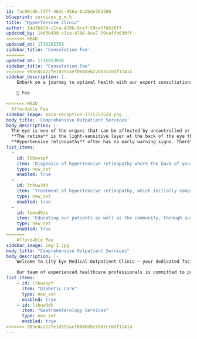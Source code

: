 ```yaml
---
id: fac90cdb-74ff-464c-956a-0cdbde382566
blueprint: services_g_m_h
title: "HyperTensive Clinic"
author: 14d3b439-c1ca-4786-8ce7-59caffb630ff
updated_by: 14d3b439-c1ca-4786-8ce7-59caffb630ff
<<<<<<< HEAD
updated_at: 1716202359
sidebar_title: 'Consulation Fee'
=======
updated_at: 1716913938
sidebar_title: "Consulation Fee"
>>>>>>> 903e4ca22fe1d351aef0040eb27b07cc0df11414
sidebar_description: |-
    Embark on a journey to optimal health with our expert consultations at a fee that makes quality care accessible to everyone👁️💡

    🌟 Fee

<<<<<<< HEAD
  Affordable Fee
sidebar_image: main-reception-1715752524.png
body_title: 'Comprehensive Outpatient Services'
body_description: |-
  The eye is one of the organs that can be affected by uncontrolled or undetected hypertension. Like high blood sugar, high blood pressure can cause major complications in your eyes, such as hypertensive retinopathy, which is the damage to the retina from high blood pressure.
  **The retina** is the light-sensitive layer at the back of the eye that enables you to see. It does this by converting light and images into signals that are sent to the brain. Damage to the retinal blood vessels can cause blurry vision or even blindness.
  **Hypertensive retinopathy** often has no early warning signs. Therefore, if you have hypertension, do not wait for symptoms, but instead undergo a comprehensive eye exam at least once a year. As the disease progresses, you may experience headaches, double or dim vision and sometimes sudden loss of vision.
list_items:
  -
    id: ltbuvxpf
    item: 'Diagnosis of hypertensive retinopathy where the back of your eye is examined to check for any signs of the condition.'
    type: new_set
    enabled: true
  -
    id: ltbuw3dh
    item: 'Treatment of hypertensive retinopathy, which initially comprises controlling the blood pressure; if there is bleeding at the back of the eye, laser treatment can be applied.'
    type: new_set
    enabled: true
  -
    id: lweud9is
    item: 'Educating our patients as well as the community, through our Outreach Program, on the preventive measures to keep their blood pressure in control, such as adopting a suitable diet, exercising regularly, limiting caffeine and alcoholic beverages, losing weight if overweight and taking blood pressure medications (where need be)—in addition to regular blood pressure checkups.'
    type: new_set
    enabled: true
=======
    Affordable Fee
sidebar_image: img-3.jpg
body_title: "Comprehensive Outpatient Services"
body_description: |-
    Welcome to City Eye Medical Outpatient Clinic – your dedicated facility for high-quality outpatient care.

    Our team of experienced healthcare professionals is committed to providing personalized and compassionate medical services to address a range of health conditions. Your well-being is our priority!
list_items:
    - id: ltbuvxpf
      item: "Diabetic Care"
      type: new_set
      enabled: true
    - id: ltbuw3dh
      item: "Gastroenterology Services"
      type: new_set
      enabled: true
>>>>>>> 903e4ca22fe1d351aef0040eb27b07cc0df11414
---
```

